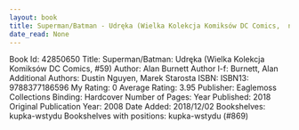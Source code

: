 ```yaml
---
layout: book
title: Superman/Batman - Udręka (Wielka Kolekcja Komiksów DC Comics,  no. 59)
date_read: None
---
```


Book Id: 42850650
Title: Superman/Batman: Udręka (Wielka Kolekcja Komiksów DC Comics, #59)
Author: Alan Burnett
Author l-f: Burnett, Alan
Additional Authors: Dustin Nguyen, Marek Starosta
ISBN: 
ISBN13: 9788377186596
My Rating: 0
Average Rating: 3.95
Publisher: Eaglemoss Collections
Binding: Hardcover
Number of Pages: 
Year Published: 2018
Original Publication Year: 2008
Date Added: 2018/12/02
Bookshelves: kupka-wstydu
Bookshelves with positions: kupka-wstydu (#869)

